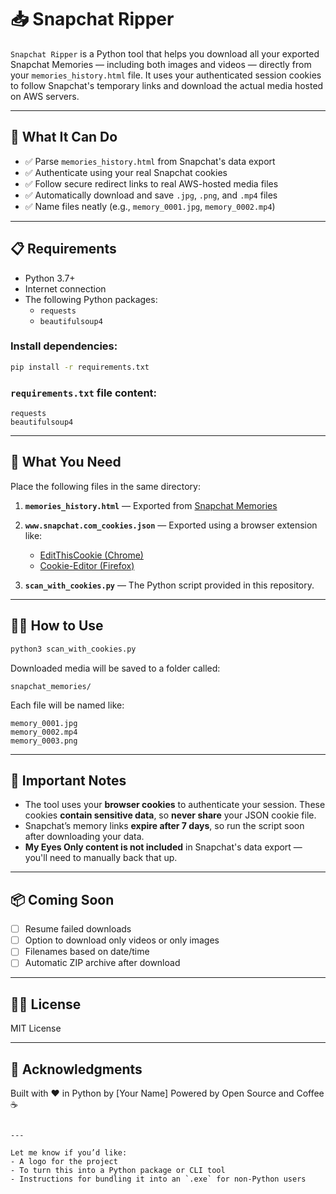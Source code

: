 # 📥 Snapchat Ripper

`Snapchat Ripper` is a Python tool that helps you download all your exported Snapchat Memories — including both images and videos — directly from your `memories_history.html` file. It uses your authenticated session cookies to follow Snapchat's temporary links and download the actual media hosted on AWS servers.

---

## 🚀 What It Can Do

- ✅ Parse `memories_history.html` from Snapchat's data export
- ✅ Authenticate using your real Snapchat cookies
- ✅ Follow secure redirect links to real AWS-hosted media files
- ✅ Automatically download and save `.jpg`, `.png`, and `.mp4` files
- ✅ Name files neatly (e.g., `memory_0001.jpg`, `memory_0002.mp4`)

---

## 📋 Requirements

- Python 3.7+
- Internet connection
- The following Python packages:
  - `requests`
  - `beautifulsoup4`

### Install dependencies:

```bash
pip install -r requirements.txt
````

### `requirements.txt` file content:

```
requests
beautifulsoup4
```

---

## 📂 What You Need

Place the following files in the same directory:

1. **`memories_history.html`** — Exported from [Snapchat Memories](https://my.snapchat.com/memories)

2. **`www.snapchat.com_cookies.json`** — Exported using a browser extension like:

   * [EditThisCookie (Chrome)](https://chrome.google.com/webstore/detail/editthiscookie/fngmhnnpilhplaeedifhccceomclgfbg)
   * [Cookie-Editor (Firefox)](https://addons.mozilla.org/en-US/firefox/addon/cookie-editor/)

3. **`scan_with_cookies.py`** — The Python script provided in this repository.

---

## 🧑‍💻 How to Use

```bash
python3 scan_with_cookies.py
```

Downloaded media will be saved to a folder called:

```
snapchat_memories/
```

Each file will be named like:

```
memory_0001.jpg
memory_0002.mp4
memory_0003.png
```

---

## 🔐 Important Notes

* The tool uses your **browser cookies** to authenticate your session. These cookies **contain sensitive data**, so **never share** your JSON cookie file.
* Snapchat’s memory links **expire after 7 days**, so run the script soon after downloading your data.
* **My Eyes Only content is not included** in Snapchat's data export — you'll need to manually back that up.

---

## 📦 Coming Soon

* [ ] Resume failed downloads
* [ ] Option to download only videos or only images
* [ ] Filenames based on date/time
* [ ] Automatic ZIP archive after download

---

## 🧑‍🎓 License

MIT License

---

## 🙏 Acknowledgments

Built with ❤️ in Python by \[Your Name]
Powered by Open Source and Coffee ☕

```

---

Let me know if you’d like:
- A logo for the project
- To turn this into a Python package or CLI tool
- Instructions for bundling it into an `.exe` for non-Python users
```

